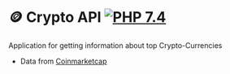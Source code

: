 # 🪙 Crypto API [![PHP 7.4](https://img.shields.io/badge/PHP-7.4-grey?labelColor=777BB4)](https://www.php.net/)

Application for getting information about top Crypto-Currencies

- Data from [Coinmarketcap](https://coinmarketcap.com/api/)







